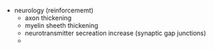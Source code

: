 - neurology (reinforcememt)
   - axon thickening
   - myelin sheeth thickening
   - neurotransmitter secreation increase (synaptic gap junctions)
   - 
